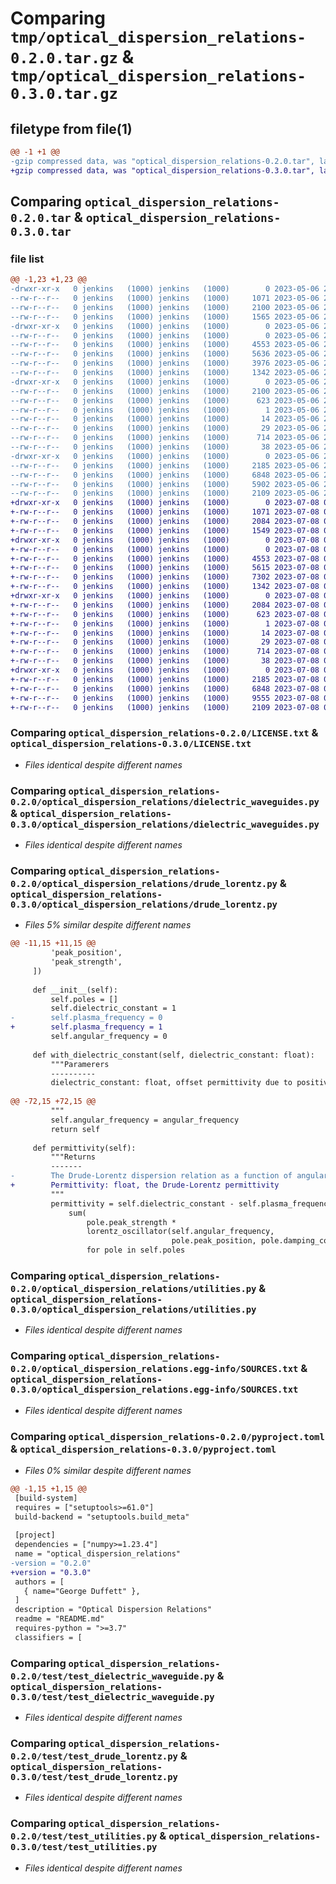 # Comparing `tmp/optical_dispersion_relations-0.2.0.tar.gz` & `tmp/optical_dispersion_relations-0.3.0.tar.gz`

## filetype from file(1)

```diff
@@ -1 +1 @@
-gzip compressed data, was "optical_dispersion_relations-0.2.0.tar", last modified: Sat May  6 20:34:05 2023, max compression
+gzip compressed data, was "optical_dispersion_relations-0.3.0.tar", last modified: Sat Jul  8 00:13:40 2023, max compression
```

## Comparing `optical_dispersion_relations-0.2.0.tar` & `optical_dispersion_relations-0.3.0.tar`

### file list

```diff
@@ -1,23 +1,23 @@
-drwxr-xr-x   0 jenkins   (1000) jenkins   (1000)        0 2023-05-06 20:34:05.825769 optical_dispersion_relations-0.2.0/
--rw-r--r--   0 jenkins   (1000) jenkins   (1000)     1071 2023-05-06 20:05:35.000000 optical_dispersion_relations-0.2.0/LICENSE.txt
--rw-r--r--   0 jenkins   (1000) jenkins   (1000)     2100 2023-05-06 20:34:05.821769 optical_dispersion_relations-0.2.0/PKG-INFO
--rw-r--r--   0 jenkins   (1000) jenkins   (1000)     1565 2023-05-06 20:05:35.000000 optical_dispersion_relations-0.2.0/README.md
-drwxr-xr-x   0 jenkins   (1000) jenkins   (1000)        0 2023-05-06 20:34:05.817769 optical_dispersion_relations-0.2.0/optical_dispersion_relations/
--rw-r--r--   0 jenkins   (1000) jenkins   (1000)        0 2023-05-06 20:05:35.000000 optical_dispersion_relations-0.2.0/optical_dispersion_relations/__init__.py
--rw-r--r--   0 jenkins   (1000) jenkins   (1000)     4553 2023-05-06 20:05:35.000000 optical_dispersion_relations-0.2.0/optical_dispersion_relations/dielectric_waveguides.py
--rw-r--r--   0 jenkins   (1000) jenkins   (1000)     5636 2023-05-06 20:05:35.000000 optical_dispersion_relations-0.2.0/optical_dispersion_relations/drude_lorentz.py
--rw-r--r--   0 jenkins   (1000) jenkins   (1000)     3976 2023-05-06 20:05:35.000000 optical_dispersion_relations-0.2.0/optical_dispersion_relations/plasmon.py
--rw-r--r--   0 jenkins   (1000) jenkins   (1000)     1342 2023-05-06 20:05:35.000000 optical_dispersion_relations-0.2.0/optical_dispersion_relations/utilities.py
-drwxr-xr-x   0 jenkins   (1000) jenkins   (1000)        0 2023-05-06 20:34:05.821769 optical_dispersion_relations-0.2.0/optical_dispersion_relations.egg-info/
--rw-r--r--   0 jenkins   (1000) jenkins   (1000)     2100 2023-05-06 20:34:05.000000 optical_dispersion_relations-0.2.0/optical_dispersion_relations.egg-info/PKG-INFO
--rw-r--r--   0 jenkins   (1000) jenkins   (1000)      623 2023-05-06 20:34:05.000000 optical_dispersion_relations-0.2.0/optical_dispersion_relations.egg-info/SOURCES.txt
--rw-r--r--   0 jenkins   (1000) jenkins   (1000)        1 2023-05-06 20:34:05.000000 optical_dispersion_relations-0.2.0/optical_dispersion_relations.egg-info/dependency_links.txt
--rw-r--r--   0 jenkins   (1000) jenkins   (1000)       14 2023-05-06 20:34:05.000000 optical_dispersion_relations-0.2.0/optical_dispersion_relations.egg-info/requires.txt
--rw-r--r--   0 jenkins   (1000) jenkins   (1000)       29 2023-05-06 20:34:05.000000 optical_dispersion_relations-0.2.0/optical_dispersion_relations.egg-info/top_level.txt
--rw-r--r--   0 jenkins   (1000) jenkins   (1000)      714 2023-05-06 20:05:35.000000 optical_dispersion_relations-0.2.0/pyproject.toml
--rw-r--r--   0 jenkins   (1000) jenkins   (1000)       38 2023-05-06 20:34:05.825769 optical_dispersion_relations-0.2.0/setup.cfg
-drwxr-xr-x   0 jenkins   (1000) jenkins   (1000)        0 2023-05-06 20:34:05.821769 optical_dispersion_relations-0.2.0/test/
--rw-r--r--   0 jenkins   (1000) jenkins   (1000)     2185 2023-05-06 20:05:35.000000 optical_dispersion_relations-0.2.0/test/test_dielectric_waveguide.py
--rw-r--r--   0 jenkins   (1000) jenkins   (1000)     6848 2023-05-06 20:05:35.000000 optical_dispersion_relations-0.2.0/test/test_drude_lorentz.py
--rw-r--r--   0 jenkins   (1000) jenkins   (1000)     5902 2023-05-06 20:05:35.000000 optical_dispersion_relations-0.2.0/test/test_plasmon.py
--rw-r--r--   0 jenkins   (1000) jenkins   (1000)     2109 2023-05-06 20:05:35.000000 optical_dispersion_relations-0.2.0/test/test_utilities.py
+drwxr-xr-x   0 jenkins   (1000) jenkins   (1000)        0 2023-07-08 00:13:40.288656 optical_dispersion_relations-0.3.0/
+-rw-r--r--   0 jenkins   (1000) jenkins   (1000)     1071 2023-07-08 00:12:38.000000 optical_dispersion_relations-0.3.0/LICENSE.txt
+-rw-r--r--   0 jenkins   (1000) jenkins   (1000)     2084 2023-07-08 00:13:40.284656 optical_dispersion_relations-0.3.0/PKG-INFO
+-rw-r--r--   0 jenkins   (1000) jenkins   (1000)     1549 2023-07-08 00:12:38.000000 optical_dispersion_relations-0.3.0/README.md
+drwxr-xr-x   0 jenkins   (1000) jenkins   (1000)        0 2023-07-08 00:13:40.280656 optical_dispersion_relations-0.3.0/optical_dispersion_relations/
+-rw-r--r--   0 jenkins   (1000) jenkins   (1000)        0 2023-07-08 00:12:38.000000 optical_dispersion_relations-0.3.0/optical_dispersion_relations/__init__.py
+-rw-r--r--   0 jenkins   (1000) jenkins   (1000)     4553 2023-07-08 00:12:38.000000 optical_dispersion_relations-0.3.0/optical_dispersion_relations/dielectric_waveguides.py
+-rw-r--r--   0 jenkins   (1000) jenkins   (1000)     5615 2023-07-08 00:12:38.000000 optical_dispersion_relations-0.3.0/optical_dispersion_relations/drude_lorentz.py
+-rw-r--r--   0 jenkins   (1000) jenkins   (1000)     7302 2023-07-08 00:12:38.000000 optical_dispersion_relations-0.3.0/optical_dispersion_relations/plasmon.py
+-rw-r--r--   0 jenkins   (1000) jenkins   (1000)     1342 2023-07-08 00:12:38.000000 optical_dispersion_relations-0.3.0/optical_dispersion_relations/utilities.py
+drwxr-xr-x   0 jenkins   (1000) jenkins   (1000)        0 2023-07-08 00:13:40.284656 optical_dispersion_relations-0.3.0/optical_dispersion_relations.egg-info/
+-rw-r--r--   0 jenkins   (1000) jenkins   (1000)     2084 2023-07-08 00:13:40.000000 optical_dispersion_relations-0.3.0/optical_dispersion_relations.egg-info/PKG-INFO
+-rw-r--r--   0 jenkins   (1000) jenkins   (1000)      623 2023-07-08 00:13:40.000000 optical_dispersion_relations-0.3.0/optical_dispersion_relations.egg-info/SOURCES.txt
+-rw-r--r--   0 jenkins   (1000) jenkins   (1000)        1 2023-07-08 00:13:40.000000 optical_dispersion_relations-0.3.0/optical_dispersion_relations.egg-info/dependency_links.txt
+-rw-r--r--   0 jenkins   (1000) jenkins   (1000)       14 2023-07-08 00:13:40.000000 optical_dispersion_relations-0.3.0/optical_dispersion_relations.egg-info/requires.txt
+-rw-r--r--   0 jenkins   (1000) jenkins   (1000)       29 2023-07-08 00:13:40.000000 optical_dispersion_relations-0.3.0/optical_dispersion_relations.egg-info/top_level.txt
+-rw-r--r--   0 jenkins   (1000) jenkins   (1000)      714 2023-07-08 00:12:38.000000 optical_dispersion_relations-0.3.0/pyproject.toml
+-rw-r--r--   0 jenkins   (1000) jenkins   (1000)       38 2023-07-08 00:13:40.288656 optical_dispersion_relations-0.3.0/setup.cfg
+drwxr-xr-x   0 jenkins   (1000) jenkins   (1000)        0 2023-07-08 00:13:40.284656 optical_dispersion_relations-0.3.0/test/
+-rw-r--r--   0 jenkins   (1000) jenkins   (1000)     2185 2023-07-08 00:12:38.000000 optical_dispersion_relations-0.3.0/test/test_dielectric_waveguide.py
+-rw-r--r--   0 jenkins   (1000) jenkins   (1000)     6848 2023-07-08 00:12:38.000000 optical_dispersion_relations-0.3.0/test/test_drude_lorentz.py
+-rw-r--r--   0 jenkins   (1000) jenkins   (1000)     9555 2023-07-08 00:12:38.000000 optical_dispersion_relations-0.3.0/test/test_plasmon.py
+-rw-r--r--   0 jenkins   (1000) jenkins   (1000)     2109 2023-07-08 00:12:38.000000 optical_dispersion_relations-0.3.0/test/test_utilities.py
```

### Comparing `optical_dispersion_relations-0.2.0/LICENSE.txt` & `optical_dispersion_relations-0.3.0/LICENSE.txt`

 * *Files identical despite different names*

### Comparing `optical_dispersion_relations-0.2.0/optical_dispersion_relations/dielectric_waveguides.py` & `optical_dispersion_relations-0.3.0/optical_dispersion_relations/dielectric_waveguides.py`

 * *Files identical despite different names*

### Comparing `optical_dispersion_relations-0.2.0/optical_dispersion_relations/drude_lorentz.py` & `optical_dispersion_relations-0.3.0/optical_dispersion_relations/drude_lorentz.py`

 * *Files 5% similar despite different names*

```diff
@@ -11,15 +11,15 @@
         'peak_position',
         'peak_strength',
     ])
 
     def __init__(self):
         self.poles = []
         self.dielectric_constant = 1
-        self.plasma_frequency = 0
+        self.plasma_frequency = 1
         self.angular_frequency = 0
 
     def with_dielectric_constant(self, dielectric_constant: float):
         """Paramerers
         ----------
         dielectric_constant: float, offset permittivity due to positive ion cores
 
@@ -72,15 +72,15 @@
         """
         self.angular_frequency = angular_frequency
         return self
 
     def permittivity(self):
         """Returns
         -------
-        The Drude-Lorentz dispersion relation as a function of angular frequency
+        Permittivity: float, the Drude-Lorentz permittivity
         """
         permittivity = self.dielectric_constant - self.plasma_frequency**2 * \
             sum(
                 pole.peak_strength *
                 lorentz_oscillator(self.angular_frequency,
                                    pole.peak_position, pole.damping_constant)
                 for pole in self.poles
```

### Comparing `optical_dispersion_relations-0.2.0/optical_dispersion_relations/utilities.py` & `optical_dispersion_relations-0.3.0/optical_dispersion_relations/utilities.py`

 * *Files identical despite different names*

### Comparing `optical_dispersion_relations-0.2.0/optical_dispersion_relations.egg-info/SOURCES.txt` & `optical_dispersion_relations-0.3.0/optical_dispersion_relations.egg-info/SOURCES.txt`

 * *Files identical despite different names*

### Comparing `optical_dispersion_relations-0.2.0/pyproject.toml` & `optical_dispersion_relations-0.3.0/pyproject.toml`

 * *Files 0% similar despite different names*

```diff
@@ -1,15 +1,15 @@
 [build-system]
 requires = ["setuptools>=61.0"]
 build-backend = "setuptools.build_meta"
 
 [project]
 dependencies = ["numpy>=1.23.4"]
 name = "optical_dispersion_relations"
-version = "0.2.0"
+version = "0.3.0"
 authors = [
   { name="George Duffett" },
 ]
 description = "Optical Dispersion Relations"
 readme = "README.md"
 requires-python = ">=3.7"
 classifiers = [
```

### Comparing `optical_dispersion_relations-0.2.0/test/test_dielectric_waveguide.py` & `optical_dispersion_relations-0.3.0/test/test_dielectric_waveguide.py`

 * *Files identical despite different names*

### Comparing `optical_dispersion_relations-0.2.0/test/test_drude_lorentz.py` & `optical_dispersion_relations-0.3.0/test/test_drude_lorentz.py`

 * *Files identical despite different names*

### Comparing `optical_dispersion_relations-0.2.0/test/test_utilities.py` & `optical_dispersion_relations-0.3.0/test/test_utilities.py`

 * *Files identical despite different names*

